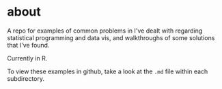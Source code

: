# about

A repo for examples of common problems in I've dealt with regarding statistical programming and data vis, and walkthroughs of some solutions that I've found.

Currently in R.

To view these examples in github, take a look at the `.md` file within each subdirectory.
